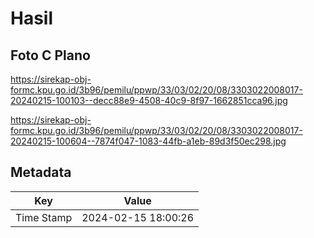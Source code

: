 # Hasil

## Foto C Plano

https://sirekap-obj-formc.kpu.go.id/3b96/pemilu/ppwp/33/03/02/20/08/3303022008017-20240215-100103--decc88e9-4508-40c9-8f97-1662851cca96.jpg

https://sirekap-obj-formc.kpu.go.id/3b96/pemilu/ppwp/33/03/02/20/08/3303022008017-20240215-100604--7874f047-1083-44fb-a1eb-89d3f50ec298.jpg


## Metadata

| Key        | Value               |
| ---------- | ------------------- |
| Time Stamp | 2024-02-15 18:00:26 |



